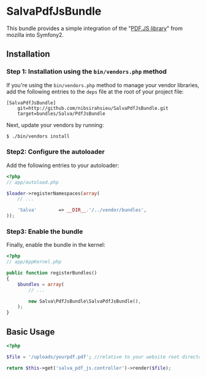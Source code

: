 SalvaPdfJsBundle
================

This bundle provides a simple integration of the "[PDF.JS library](https://github.com/mozilla/pdf.js)" from mozilla into Symfony2.

## Installation

### Step 1: Installation using the `bin/vendors.php` method

If you're using the `bin/vendors.php` method to manage your vendor libraries,
add the following entries to the `deps` file at the root of your project file:

```
[SalvaPdfJsBundle]
    git=http://github.com/nibsirahsieu/SalvaPdfJsBundle.git
    target=bundles/Salva/PdfJsBundle
```

Next, update your vendors by running:

``` bash
$ ./bin/vendors install
```

### Step2: Configure the autoloader

Add the following entries to your autoloader:

``` php
<?php
// app/autoload.php

$loader->registerNamespaces(array(
    // ...

    'Salva'        => __DIR__.'/../vendor/bundles',
));
```

### Step3: Enable the bundle

Finally, enable the bundle in the kernel:

``` php
<?php
// app/AppKernel.php

public function registerBundles()
{
    $bundles = array(
        // ...

        new Salva\PdfJsBundle\SalvaPdfJsBundle(),
    );
}
```

## Basic Usage

``` php
<?php

$file = '/uploads/yourpdf.pdf'; //relative to your website root directory

return $this->get('salva_pdf_js.controller')->render($file);

```

